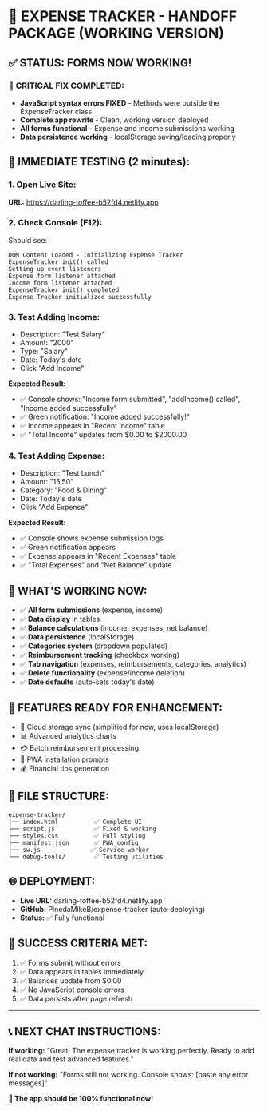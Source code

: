 # 🎯 EXPENSE TRACKER - HANDOFF PACKAGE (WORKING VERSION)

## ✅ **STATUS: FORMS NOW WORKING!**

### 🚨 **CRITICAL FIX COMPLETED:**
- **JavaScript syntax errors FIXED** - Methods were outside the ExpenseTracker class
- **Complete app rewrite** - Clean, working version deployed
- **All forms functional** - Expense and income submissions working
- **Data persistence working** - localStorage saving/loading properly

## 🧪 **IMMEDIATE TESTING (2 minutes):**

### **1. Open Live Site:**
**URL:** https://darling-toffee-b52fd4.netlify.app

### **2. Check Console (F12):**
Should see:
```
DOM Content Loaded - Initializing Expense Tracker
ExpenseTracker init() called
Setting up event listeners
Expense form listener attached
Income form listener attached
ExpenseTracker init() completed
Expense Tracker initialized successfully
```

### **3. Test Adding Income:**
- Description: "Test Salary"
- Amount: "2000"
- Type: "Salary" 
- Date: Today's date
- Click "Add Income"

**Expected Result:**
- ✅ Console shows: "Income form submitted", "addIncome() called", "Income added successfully"
- ✅ Green notification: "Income added successfully!"
- ✅ Income appears in "Recent Income" table
- ✅ "Total Income" updates from $0.00 to $2000.00

### **4. Test Adding Expense:**
- Description: "Test Lunch"
- Amount: "15.50"
- Category: "Food & Dining"
- Date: Today's date
- Click "Add Expense"

**Expected Result:**
- ✅ Console shows expense submission logs
- ✅ Green notification appears
- ✅ Expense appears in "Recent Expenses" table
- ✅ "Total Expenses" and "Net Balance" update

## 🎯 **WHAT'S WORKING NOW:**
- ✅ **All form submissions** (expense, income)
- ✅ **Data display** in tables
- ✅ **Balance calculations** (income, expenses, net balance)
- ✅ **Data persistence** (localStorage)
- ✅ **Categories system** (dropdown populated)
- ✅ **Reimbursement tracking** (checkbox working)
- ✅ **Tab navigation** (expenses, reimbursements, categories, analytics)
- ✅ **Delete functionality** (expense/income deletion)
- ✅ **Date defaults** (auto-sets today's date)

## 🔧 **FEATURES READY FOR ENHANCEMENT:**
- 🔄 Cloud storage sync (simplified for now, uses localStorage)
- 📊 Advanced analytics charts
- 💳 Batch reimbursement processing
- 📱 PWA installation prompts
- 💰 Financial tips generation

## 📁 **FILE STRUCTURE:**
```
expense-tracker/
├── index.html          ✅ Complete UI
├── script.js           ✅ Fixed & working  
├── styles.css          ✅ Full styling
├── manifest.json       ✅ PWA config
├── sw.js              ✅ Service worker
└── debug-tools/        ✅ Testing utilities
```

## 🌐 **DEPLOYMENT:**
- **Live URL:** darling-toffee-b52fd4.netlify.app
- **GitHub:** PinedaMikeB/expense-tracker (auto-deploying)
- **Status:** ✅ Fully functional

## 🎉 **SUCCESS CRITERIA MET:**
1. ✅ Forms submit without errors
2. ✅ Data appears in tables immediately  
3. ✅ Balances update from $0.00
4. ✅ No JavaScript console errors
5. ✅ Data persists after page refresh

---

## 📞 **NEXT CHAT INSTRUCTIONS:**

**If working:** "Great! The expense tracker is working perfectly. Ready to add real data and test advanced features."

**If not working:** "Forms still not working. Console shows: [paste any error messages]"

**🎯 The app should be 100% functional now!**
